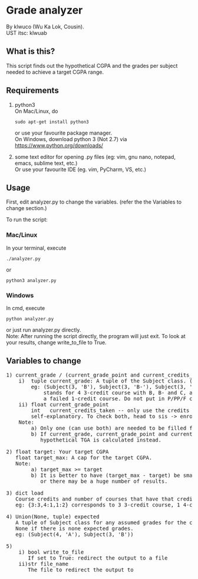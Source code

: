 # Grade analyzer
By klwuco (Wu Ka Lok, Cousin).<br>
UST itsc: klwuab

## What is this?
This script finds out the hypothetical CGPA and the grades per subject needed to achieve a target CGPA range.


## Requirements
1. python3<br>
    On Mac/Linux, do<br>
    <pre><code>sudo apt-get install python3</code></pre>
    or use your favourite package manager.<br>
    On Windows, download python 3 (Not 2.7) via<br>
    <a href="https://www.python.org/downloads/">https://www.python.org/downloads/</a>

2. some text editor for opening .py files (eg: vim, gnu nano, notepad, emacs, sublime text, etc.)<br>
    Or use your favourite IDE (eg. vim, PyCharm, VS, etc.)<br>


## Usage
First, edit analyzer.py to change the variables. (refer the the Variables to change section.)

To run the script:
### Mac/Linux
In your terminal, execute
<pre><code>./analyzer.py</code></pre>
or
<pre><code>python3 analyzer.py</code></pre>

### Windows
In cmd, execute
<pre><code>python analyzer.py</code></pre>
or just run analyzer.py directly.<br>
Note: After running the script directly, the program will just exit. To look at your results, change write_to_file to True.


## Variables to change
<pre>
1) current_grade / (current_grade_point and current_credits_taken)
    i)  tuple current_grade: A tuple of the Subject class. (Subject(credit:int, grade:str))
        eg: (Subject(3, 'B'), Subject(3, 'B-'), Subject(3, 'C'), Subject(4, 'A+'), Subject(1, 'F'))
            stands for 4 3-credit course with B, B- and C, a 4-credit course with an A+ and
            a failed 1-credit course. Do not put in P/PP/F courses.
    ii) float current_grade_point
        int   current_credits_taken -- only use the credits counted for GPA, not those with P/PP/F
        self-explanatory. To check both, head to sis -> enroll -> term information -> View my grades
    Note:
        a) Only one (can use both) are needed to be filled for the script to work.
        b) If current_grade, current_grade_point and current_credits_taken are left empty (current_grade set to empty tuple ()),
           hypothetical TGA is calculated instead.

2) float target: Your target CGPA
   float target_max: A cap for the target CGPA.
   Note:
        a) target_max >= target
        b) It is better to have (target_max - target) be small (less than 0.3?)
           or there may be a huge number of results.

3) dict load
   Course credits and number of courses that have that credit for your course to be taken.
   eg: {3:3,4:1,1:2} corresponds to 3 3-credit course, 1 4-credit course and 2 1-credit course.

4) Union(None, tuple) expected
   A tuple of Subject class for any assumed grades for the course to be taken.(Subject(credit:int, grade:str))
   None if there is none expected grades.
   eg: (Subject(4, 'A'), Subject(3, 'B'))

5)
    i) bool write_to_file
       If set to True: redirect the output to a file
    ii)str file_name
       The file to redirect the output to
</pre>
